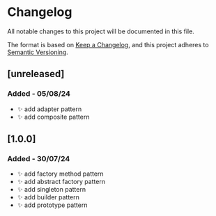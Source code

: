 # Changelog

All notable changes to this project will be documented in this file.

The format is based on [Keep a Changelog](https://keepachangelog.com/en/1.1.0/),
and this project adheres to [Semantic Versioning](https://semver.org/spec/v2.0.0.html).

## [unreleased]
### Added - 05/08/24
- ✨ add adapter pattern
- ✨ add composite pattern

## [1.0.0]
### Added - 30/07/24
- ✨ add factory method pattern
- ✨ add abstract factory pattern
- ✨ add singleton pattern
- ✨ add builder pattern
- ✨ add prototype pattern